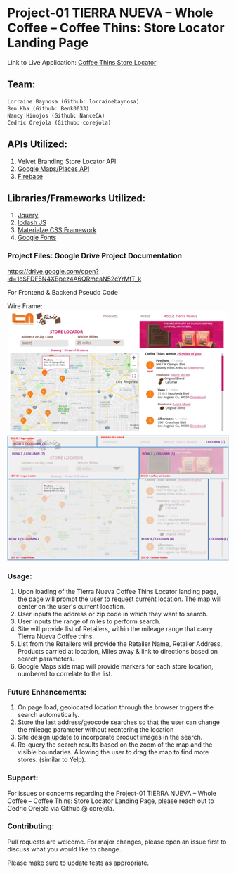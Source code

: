 # Project-01 TIERRA NUEVA – Whole Coffee – Coffee Thins: Store Locator Landing Page
Link to Live Application: [Coffee Thins Store Locator](https://corejola.github.io/CoffeeThin-StoreLocator/)

## Team:
    Lorraine Baynosa (Github: lorrainebaynosa)
    Ben Kha (Github: Benk0033)
    Nancy Hinojos (Github: NanceCA)
    Cedric Orejola (Github: corejola)

## APIs Utilized:
1. Velvet Branding Store Locator API
2. [Google Maps/Places API](https://developers.google.com/maps/documentation/)
3. [Firebase](https://firebase.google.com/)

## Libraries/Frameworks Utilized:
1. [Jquery](https://jquery.com/)
2. [lodash JS](https://lodash.com/)
3. [Materialze CSS Framework](https://materializecss.com/)
4. [Google Fonts](https://fonts.google.com/)

### Project Files: Google Drive Project Documentation
https://drive.google.com/open?id=1cSFDF5N4XBpez4A6QRmcaN52cYrMtT_k

For Frontend & Backend Pseudo Code

Wire Frame:
![Alt text](assets/wireframe/project-1-wireframe_001.png "Project-1 Wireframe")
![Alt text](assets/wireframe/project-1-wireframe_002.png "Project-1 Wireframe")

### Usage:
1. Upon loading of the Tierra Nueva Coffee Thins Locator landing page, the page will prompt the user to request current location. The map will center on the user's current location.
2. User inputs the address or zip code in which they want to search. 
3. User inputs the range of miles to perform search.
4. Site will provide list of Retailers, within the mileage range that carry Tierra Nueva Coffee thins.
5. List from the Retailers will provide the Retailer Name, Retailer Address, Products carried at location, Miles away & link to directions based on search parameters.
6. Google Maps side map will provide markers for each store location, numbered to correlate to the list.

### Future Enhancements:
1. On page load, geolocated location through the browser triggers the search automatically.
2. Store the last address/geocode searches so that the user can change the mileage parameter without reentering the location
3. Site design update to incorporate product images in the search.
4. Re-query the search results based on the zoom of the map and the visible boundaries. Allowing the user to drag the map to find more stores. (similar to Yelp).

### Support:
For issues or concerns regarding the Project-01 TIERRA NUEVA – Whole Coffee – Coffee Thins: Store Locator Landing Page, please reach out to Cedric Orejola via Github @ corejola.

### Contributing:
Pull requests are welcome. For major changes, please open an issue first to discuss what you would like to change.

Please make sure to update tests as appropriate.
